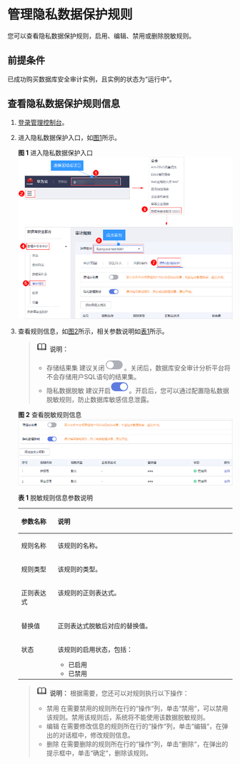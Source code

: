 # 管理隐私数据保护规则<a name="dbss_01_0267"></a>

您可以查看隐私数据保护规则，启用、编辑、禁用或删除脱敏规则。

## 前提条件<a name="section070891116319"></a>

已成功购买数据库安全审计实例，且实例的状态为“运行中“。

## 查看隐私数据保护规则信息<a name="section1736252164212"></a>

1.  [登录管理控制台](https://console.huaweicloud.com/?locale=zh-cn)。
2.  进入隐私数据保护入口，如[图1](#dbss_01_0266_fig61991836131419)所示。

    **图 1**  进入隐私数据保护入口<a name="dbss_01_0266_fig61991836131419"></a>  
    ![](figures/进入隐私数据保护入口.png "进入隐私数据保护入口")

3.  查看规则信息，如[图2](#fig8811324492)所示，相关参数说明如[表1](#table881122114911)所示。

    >![](public_sys-resources/icon-note.gif) **说明：** 
    >-   存储结果集
    >    建议关闭![](figures/icon-close-1.png)。关闭后，数据库安全审计分析平台将不会存储用户SQL语句的结果集。
    >-   隐私数据脱敏
    >    建议开启![](figures/icon-open-0.png)。开启后，您可以通过配置隐私数据脱敏规则，防止数据库敏感信息泄露。

    **图 2**  查看脱敏规则信息<a name="fig8811324492"></a>  
    ![](figures/查看脱敏规则信息.png "查看脱敏规则信息")

    **表 1**  脱敏规则信息参数说明

    <a name="table881122114911"></a>
    <table><thead align="left"><tr id="row281120244916"><th class="cellrowborder" valign="top" width="17%" id="mcps1.2.3.1.1"><p id="p1181162204912"><a name="p1181162204912"></a><a name="p1181162204912"></a>参数名称</p>
    </th>
    <th class="cellrowborder" valign="top" width="83%" id="mcps1.2.3.1.2"><p id="p11811921499"><a name="p11811921499"></a><a name="p11811921499"></a>说明</p>
    </th>
    </tr>
    </thead>
    <tbody><tr id="row28112274916"><td class="cellrowborder" valign="top" width="17%" headers="mcps1.2.3.1.1 "><p id="p18118217497"><a name="p18118217497"></a><a name="p18118217497"></a>规则名称</p>
    </td>
    <td class="cellrowborder" valign="top" width="83%" headers="mcps1.2.3.1.2 "><p id="p88111218492"><a name="p88111218492"></a><a name="p88111218492"></a>该规则的名称。</p>
    </td>
    </tr>
    <tr id="row128119216496"><td class="cellrowborder" valign="top" width="17%" headers="mcps1.2.3.1.1 "><p id="p148111426498"><a name="p148111426498"></a><a name="p148111426498"></a>规则类型</p>
    </td>
    <td class="cellrowborder" valign="top" width="83%" headers="mcps1.2.3.1.2 "><p id="p1481122124918"><a name="p1481122124918"></a><a name="p1481122124918"></a>该规则的类型。</p>
    </td>
    </tr>
    <tr id="row12812112194911"><td class="cellrowborder" valign="top" width="17%" headers="mcps1.2.3.1.1 "><p id="p7812122184910"><a name="p7812122184910"></a><a name="p7812122184910"></a>正则表达式</p>
    </td>
    <td class="cellrowborder" valign="top" width="83%" headers="mcps1.2.3.1.2 "><p id="p11291815125613"><a name="p11291815125613"></a><a name="p11291815125613"></a>该规则的正则表达式。</p>
    </td>
    </tr>
    <tr id="row71581246155218"><td class="cellrowborder" valign="top" width="17%" headers="mcps1.2.3.1.1 "><p id="p14159164685211"><a name="p14159164685211"></a><a name="p14159164685211"></a>替换值</p>
    </td>
    <td class="cellrowborder" valign="top" width="83%" headers="mcps1.2.3.1.2 "><p id="p161591546205211"><a name="p161591546205211"></a><a name="p161591546205211"></a>正则表达式脱敏后对应的替换值。</p>
    </td>
    </tr>
    <tr id="row178151322494"><td class="cellrowborder" valign="top" width="17%" headers="mcps1.2.3.1.1 "><p id="p19815721495"><a name="p19815721495"></a><a name="p19815721495"></a>状态</p>
    </td>
    <td class="cellrowborder" valign="top" width="83%" headers="mcps1.2.3.1.2 "><p id="p118159244913"><a name="p118159244913"></a><a name="p118159244913"></a>该规则的启用状态，包括：</p>
    <a name="ul15815127491"></a><a name="ul15815127491"></a><ul id="ul15815127491"><li>已启用</li><li>已禁用</li></ul>
    </td>
    </tr>
    </tbody>
    </table>

    >![](public_sys-resources/icon-note.gif) **说明：** 
    >根据需要，您还可以对规则执行以下操作：
    >-   禁用
    >    在需要禁用的规则所在行的“操作“列，单击“禁用“，可以禁用该规则。禁用该规则后，系统将不能使用该数据脱敏规则。
    >-   编辑
    >    在需要修改信息的规则所在行的“操作“列，单击“编辑“，在弹出的对话框中，修改规则信息。
    >-   删除
    >    在需要删除的规则所在行的“操作“列，单击“删除“，在弹出的提示框中，单击“确定“，删除该规则。


